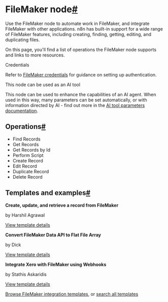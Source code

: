 [](https://github.com/n8n-io/n8n-docs/edit/main/docs/integrations/builtin/app-nodes/n8n-nodes-base.filemaker.md "Edit this page")

# FileMaker node[#](#filemaker-node "Permanent link")

Use the FileMaker node to automate work in FileMaker, and integrate FileMaker with other applications. n8n has built-in support for a wide range of FileMaker features, including creating, finding, getting, editing, and duplicating files.

On this page, you'll find a list of operations the FileMaker node supports and links to more resources.

Credentials

Refer to [FileMaker credentials](../../credentials/filemaker/) for guidance on setting up authentication.

This node can be used as an AI tool

This node can be used to enhance the capabilities of an AI agent. When used in this way, many parameters can be set automatically, or with information directed by AI - find out more in the [AI tool parameters documentation](../../../../advanced-ai/examples/using-the-fromai-function/).

## Operations[#](#operations "Permanent link")

*   Find Records
*   Get Records
*   Get Records by Id
*   Perform Script
*   Create Record
*   Edit Record
*   Duplicate Record
*   Delete Record

## Templates and examples[#](#templates-and-examples "Permanent link")

**Create, update, and retrieve a record from FileMaker**

by Harshil Agrawal

[View template details](https://n8n.io/workflows/1068-create-update-and-retrieve-a-record-from-filemaker/)

**Convert FileMaker Data API to Flat File Array**

by Dick

[View template details](https://n8n.io/workflows/1537-convert-filemaker-data-api-to-flat-file-array/)

**Integrate Xero with FileMaker using Webhooks**

by Stathis Askaridis

[View template details](https://n8n.io/workflows/2499-integrate-xero-with-filemaker-using-webhooks/)

[Browse FileMaker integration templates](https://n8n.io/integrations/filemaker/), or [search all templates](https://n8n.io/workflows/)